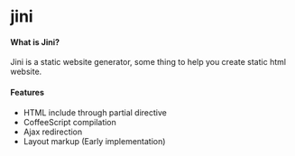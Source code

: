 # jini

#### What is Jini?

Jini is a static website generator, some thing to help you create static html website.

#### Features

* HTML include through partial directive 
* CoffeeScript compilation
* Ajax redirection
* Layout markup (Early implementation)




